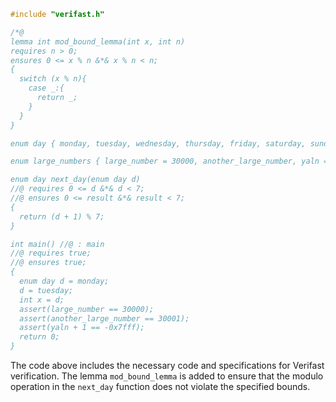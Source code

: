 ```c CODE and SPEC
#include "verifast.h"

/*@ 
lemma int mod_bound_lemma(int x, int n)
requires n > 0;
ensures 0 <= x % n &*& x % n < n;
{
  switch (x % n){
    case _:{
      return _;
    }
  }
}

enum day { monday, tuesday, wednesday, thursday, friday, saturday, sunday };

enum large_numbers { large_number = 30000, another_large_number, yaln = -0x7fff - 1};

enum day next_day(enum day d)
//@ requires 0 <= d &*& d < 7;
//@ ensures 0 <= result &*& result < 7;
{
  return (d + 1) % 7;
}

int main() //@ : main
//@ requires true;
//@ ensures true;
{
  enum day d = monday;
  d = tuesday;
  int x = d;
  assert(large_number == 30000);
  assert(another_large_number == 30001);
  assert(yaln + 1 == -0x7fff);
  return 0;
}
```

The code above includes the necessary code and specifications for Verifast verification. The lemma `mod_bound_lemma` is added to ensure that the modulo operation in the `next_day` function does not violate the specified bounds.
